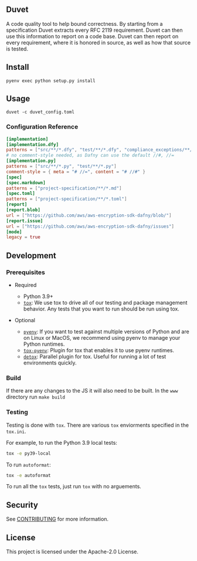 ## Duvet

A code quality tool to help bound correctness.
By starting from a specification Duvet extracts every RFC 2119 requirement.
Duvet can then use this information to report on a code base.
Duvet can then report on every requirement,
where it is honored in source,
as well as how that source is tested.

## Install

```
pyenv exec python setup.py install
```

## Usage

```commandline
duvet -c duvet_config.toml
```

### Configuration Reference

```toml
[implementation]
[implementation.dfy]
patterns = ["src/**/*.dfy", "test/**/*.dfy", "compliance_exceptions/**/*.txt"]
# no comment-style needed, as Dafny can use the default //#, //=
[implementation.py]
patterns = ["src/**/*.py", "test/**/*.py"]
comment-style = { meta = "# //=", content = "# //#" }
[spec]
[spec.markdown]
patterns = ["project-specification/**/*.md"]
[spec.toml]
patterns = ["project-specification/**/*.toml"]
[report]
[report.blob]
url = ["https://github.com/aws/aws-encryption-sdk-dafny/blob/"]
[report.issue]
url = ["https://github.com/aws/aws-encryption-sdk-dafny/issues"]
[mode]
legacy = true
```

## Development

### Prerequisites

* Required

    * Python 3.9+
    * [`tox`](http://tox.readthedocs.io/): We use tox to drive all of our testing and package management behavior.
      Any tests that you want to run should be run using tox.

* Optional

    * [`pyenv`](https://github.com/pyenv/pyenv): If you want to test against multiple versions of Python and are on
      Linux or MacOS,
      we recommend using pyenv to manage your Python runtimes.
    * [`tox-pyenv`](https://pypi.org/project/tox-pyenv/): Plugin for tox that enables it to use pyenv runtimes.
    * [`detox`](https://pypi.org/project/detox/): Parallel plugin for tox. Useful for running a lot of test environments
      quickly.

### Build

If there are any changes to the JS
it will also need to be built.
In the `www` directory run `make build`

### Testing

Testing is done with `tox`. There are various `tox` enviorments specified in the `tox.ini`.

For example, to run the Python 3.9 local tests:

```bash
tox -e py39-local
```

To run `autoformat`:

```bash
tox -e autoformat
```

To run all the `tox` tests, just run `tox` with no arguements.

## Security

See [CONTRIBUTING](CONTRIBUTING.md#security-issue-notifications) for more information.

## License

This project is licensed under the Apache-2.0 License.

